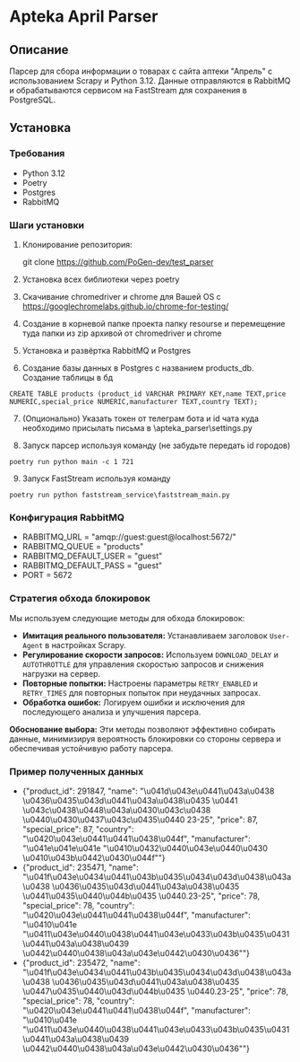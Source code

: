 # Apteka April Parser

## Описание

Парсер для сбора информации о товарах с сайта аптеки "Апрель" с использованием Scrapy и Python 3.12. Данные отправляются в RabbitMQ и обрабатываются сервисом на FastStream для сохранения в PostgreSQL.

## Установка

### Требования

- Python 3.12
- Poetry
- Postgres
- RabbitMQ

### Шаги установки

1. Клонирование репозитория:

   git clone https://github.com/PoGen-dev/test_parser

2. Установка всех библиотеки через poetry

3. Скачивание chromedriver и chrome для Вашей OS с https://googlechromelabs.github.io/chrome-for-testing/

4. Создание в корневой папке проекта папку resourse и перемещение туда папки из zip архивой от chromedriver и chrome

5. Установка и развёртка RabbitMQ и Postgres

6. Создание базы данных в Postgres с названием products_db. Создание таблицы в бд

```CREATE TABLE products (product_id VARCHAR PRIMARY KEY,name TEXT,price NUMERIC,special_price NUMERIC,manufacturer TEXT,country TEXT);```

7. (Опционально) Указать токен от телеграм бота и id чата куда необходимо присылать письма в \apteka_parser\settings.py

8. Запуск парсер используя команду (не забудьте передать id городов)

```poetry run python main -c 1 721```

9. Запуск FastStream используя команду

```poetry run python faststream_service\faststream_main.py```

### Конфигурация RabbitMQ

- RABBITMQ_URL = "amqp://guest:guest@localhost:5672/"
- RABBITMQ_QUEUE = "products"
- RABBITMQ_DEFAULT_USER = "guest"
- RABBITMQ_DEFAULT_PASS = "guest"
- PORT = 5672

### Стратегия обхода блокировок

Мы используем следующие методы для обхода блокировок:

- **Имитация реального пользователя:** Устанавливаем заголовок `User-Agent` в настройках Scrapy.
- **Регулирование скорости запросов:** Используем `DOWNLOAD_DELAY` и `AUTOTHROTTLE` для управления скоростью запросов и снижения нагрузки на сервер.
- **Повторные попытки:** Настроены параметры `RETRY_ENABLED` и `RETRY_TIMES` для повторных попыток при неудачных запросах.
- **Обработка ошибок:** Логируем ошибки и исключения для последующего анализа и улучшения парсера.

**Обоснование выбора:** Эти методы позволяют эффективно собирать данные, минимизируя вероятность блокировки со стороны сервера и обеспечивая устойчивую работу парсера.


### Пример полученных данных

- {"product_id": 291847, "name": "\u041d\u043e\u0441\u043a\u0438 \u0436\u0435\u043d\u0441\u043a\u0438\u0435 \u0441 \u043c\u0438\u0448\u043a\u0430\u043c\u0438 \u0440\u0430\u0437\u043c\u0435\u0440 23-25", "price": 87, "special_price": 87, "country": "\u0420\u043e\u0441\u0441\u0438\u044f", "manufacturer": "\u041e\u041e\u041e \"\u0410\u0432\u0440\u043e\u0440\u0430 \u0410\u043b\u0442\u0430\u044f\""}
- {"product_id": 235471, "name": "\u041f\u043e\u0434\u0441\u043b\u0435\u0434\u043d\u0438\u043a\u0438 \u0436\u0435\u043d\u0441\u043a\u0438\u0435 \u0441\u0435\u0440\u044b\u0435 \u0440.23-25", "price": 78, "special_price": 78, "country": "\u0420\u043e\u0441\u0441\u0438\u044f", "manufacturer": "\u0410\u041e \"\u0411\u043e\u0440\u0438\u0441\u043e\u0433\u043b\u0435\u0431\u0441\u043a\u0438\u0439 \u0442\u0440\u0438\u043a\u043e\u0442\u0430\u0436\""}
- {"product_id": 235472, "name": "\u041f\u043e\u0434\u0441\u043b\u0435\u0434\u043d\u0438\u043a\u0438 \u0436\u0435\u043d\u0441\u043a\u0438\u0435 \u0447\u0435\u0440\u043d\u044b\u0435 \u0440.23-25", "price": 78, "special_price": 78, "country": "\u0420\u043e\u0441\u0441\u0438\u044f", "manufacturer": "\u0410\u041e \"\u0411\u043e\u0440\u0438\u0441\u043e\u0433\u043b\u0435\u0431\u0441\u043a\u0438\u0439 \u0442\u0440\u0438\u043a\u043e\u0442\u0430\u0436\""}
